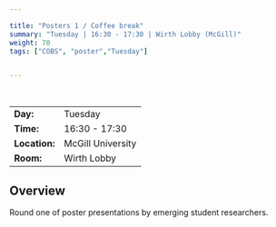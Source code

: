 ```yaml
---

title: "Posters 1 / Coffee break"
summary: "Tuesday | 16:30 - 17:30 | Wirth Lobby (McGill)"
weight: 70
tags: ["COBS", "poster","Tuesday"]


---
```


<br>

| | |
| - | - |
| **Day:** | Tuesday |
| **Time:** | 16:30 - 17:30 |
| **Location:** | McGill University |
| **Room:** | Wirth Lobby |

## Overview

Round one of poster presentations by emerging student researchers. 

<!--
## Presenters

- coming soon
-->